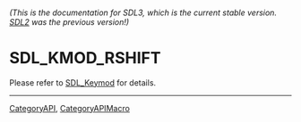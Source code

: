 ###### (This is the documentation for SDL3, which is the current stable version. [SDL2](https://wiki.libsdl.org/SDL2/) was the previous version!)
# SDL_KMOD_RSHIFT

Please refer to [SDL_Keymod](SDL_Keymod) for details.

----
[CategoryAPI](CategoryAPI), [CategoryAPIMacro](CategoryAPIMacro)

